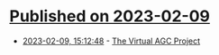 # [Published on 2023-02-09](index.md)

* [2023-02-09, 15:12:48](https://lobste.rs/s/tx68ij/virtual_agc_project) - [The Virtual AGC Project](https://www.youtube.com/watch?v=YU6C0udixgs)

